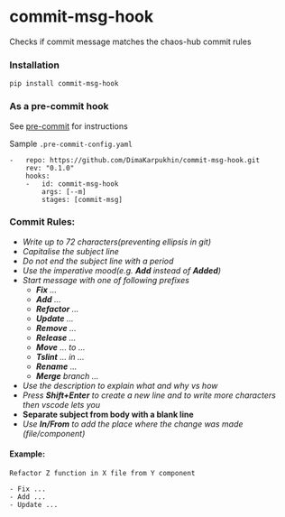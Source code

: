 # commit-msg-hook
Checks if commit message matches the chaos-hub commit rules
### Installation 
```
pip install commit-msg-hook
```
### As a pre-commit hook 

See [pre-commit](https://pre-commit.com/) for instructions

Sample ```.pre-commit-config.yaml```
```
-   repo: https://github.com/DimaKarpukhin/commit-msg-hook.git
    rev: "0.1.0"
    hooks:
    -   id: commit-msg-hook
        args: [--m]  
        stages: [commit-msg]
 ```   
 ### Commit Rules:

* _Write up to 72 characters(preventing ellipsis in git)_
* _Capitalise the subject line_
* _Do not end the subject line with a period_
* _Use the imperative mood(e.g. **Add** instead of **Added**)_
* _Start message with one of following prefixes_
  - _**Fix** ..._
  - _**Add** ..._
  - _**Refactor** ..._
  - _**Update** ..._
  - _**Remove** ..._
  - _**Release** ..._
  - _**Move** ... to ..._ 
  - _**Tslint** ... in ..._
  - _**Rename** ..._
  - _**Merge** branch ..._
* _Use the description to explain what and why vs how_
* _Press **Shift+Enter** to create a new line and to write more characters then vscode lets you_
* __Separate subject from body with a blank line__
* _Use **In/From** to add the place where the change was made (file/component)_


#### Example:
```
Refactor Z function in X file from Y component

- Fix ...
- Add ...
- Update ...
 ```
